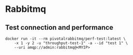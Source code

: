 # Rabbitmq

## Test connection and performance

```
docker run -it --rm pivotalrabbitmq/perf-test:latest \
    -x 1 -y 2 -u "throughput-test-1" -a --id "test 1" \
    --uri amqp://admin:rabbitmq@<MYIP>
```